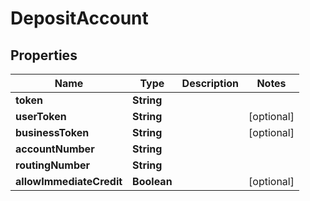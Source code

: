 
# DepositAccount

## Properties
Name | Type | Description | Notes
------------ | ------------- | ------------- | -------------
**token** | **String** |  | 
**userToken** | **String** |  |  [optional]
**businessToken** | **String** |  |  [optional]
**accountNumber** | **String** |  | 
**routingNumber** | **String** |  | 
**allowImmediateCredit** | **Boolean** |  |  [optional]



